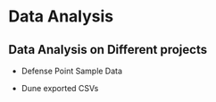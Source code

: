 # Data Analysis

Data Analysis on Different projects
-----------------------------------

- Defense Point Sample Data

- Dune exported CSVs
